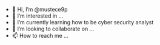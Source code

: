 - 👋 Hi, I’m @mustece9p
- 👀 I’m interested in ...
- 🌱 I’m currently learning how to be  cyber security  analyst 
- 💞️ I’m looking to collaborate on ...
- 📫 How to reach me ...

<!---
mustece9p/mustece9p is a ✨ special ✨ repository because its `README.md` (this file) appears on your GitHub profile.
You can click the Preview link to take a look at your changes.
--->
